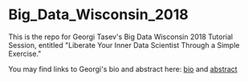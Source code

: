 # Big_Data_Wisconsin_2018

This is the repo for Georgi Tasev's Big Data Wisconsin 2018 Tutorial Session, entitled "Liberate Your Inner Data Scientist Through a Simple Exercise."  

You may find links to Georgi's bio and abstract here:  [bio](https://2018.bigdatawisconsin.org/speakers/georgi-tasev/) and [abstract](https://2018.bigdatawisconsin.org/sessions/tutorial-liberate-your-inner-data-scientist-through-a-simple-exercise/)
